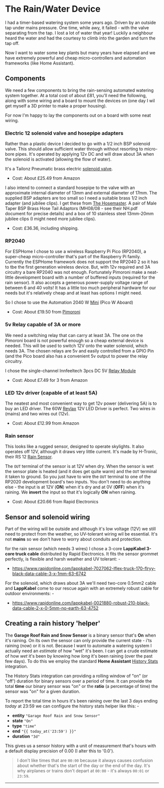 # The Rain/Water Device
I had a timer-based watering system some years ago. Driven by an outside tap
under mains pressure. One time, while awy, it failed - with the valve separating from
the tap. I lost a lot of water that year! Luckily a neighbour heard the water and had
the courtesy to climb into the garden and turn the tap off.

Now I want to water some key plants but many years have elapsed and we have
extremely powerful and cheap micro-controllers and automation frameworks
(like Home Assistant).

## Components
We need a few components to bring the rain-sensing automated watering system together.
At a total cost of about £81, you'll need the following, along with some wiring and a
board to mount the devices on (one day I wil get myself a 3D printer to make a proper
housing).

For now I'm happy to lay the components out on a board with some neat wiring.

### Electric 12 solenoid valve and hosepipe adapters
Rather than a plastic device I decided to go with a 1/2 inch BSP solenoid valve.
This should allow sufficient water through without resorting to micro-bore
pipes. It's operated by applying 12v DC and will draw about 3A when the solenoid is
activated (allowing the flow of water).

It's a Tailonz Pneumatic brass electric [solenoid valve].

- Cost: About £25.49 from Amazon

I also intend to connect a standard hosepipe to the valve with an approximate internal
diameter of 13mm and external diameter of 17mm. The supplied BSP adapters are too small
so I need a suitable brass 1/2 inch adapter (and jubilee clips). I get these from
[The Hosemaster]. A pair of Male Taper BSP Brass Hose Tail Adaptors
(MH08/08 - see their NH.pdf document for precise details) and a box of 10 stainless
steel 13mm-20mm jubilee clips (I might need more jubilee clips).

- Cost: £36.36, including shipping.

### RP2040
For ESPHome I chose to use a wireless Raspberry Pi Pico (RP2040), a super-cheap
micro-controller that's part of the Raspberry Pi family. Currently the ESPHome
framework does not support the RP2040 2 so it has to tbe the first generation
wireless device. But, with 12v required and 3A circuitry a bare RP2040 was not enough.
Fortunately Pimoroni make a neat-little development board with a number of buffered
inputs (required for the rain sensor). It also accepts a generous power-supply voltage
range of between 6 and 40 volts! It has a little too much peripheral hardware for our
needs but it's relatively cheap and at least has options I might need.

So I chose to use the Automation 2040 W [Mini] (Pico W Aboard)

- Cost: About £19.50 from [Pimoroni]

### 5v Relay capable of 3A or more
We need a switching relay that can carry at least 3A. The one on the Pimoroni board
is not powerful enough so a cheap external device is needed. This will be used
to switch 12V onto the water solenoid, which needs 3A. The chosen relays
are 5v and easily controlled from a GPIO Pin (and the Pico board also has
a convenient 5v output to power the relay circuitry.

I chose the single-channel Innfeeltech 3pcs DC 5V [Relay Module]

- Cost: About £7.49 for 3 from Amazon

### LED 12v driver (capable of at least 5A)
The neatest and most convenient way to get 12v power (delivering 5A) is to buy
an LED driver. The 60W [Reylax] 12V LED Driver is perfect. Two wires in (mains) and
two wires out (12v).

- Cost: About £12.99 from Amazon

### Rain sensor
This looks like a rugged sensor, designed to operate skylights. It also operates
off 12V, although it draws very little current. It's made by H-Tronic, their RS 12
[Rain Sensor].

The `OUT` terminal of the sensor is at 12V when dry. When the sensor is wet the
sensor plate is heated (and it does get quite warm) and the `OUT` terminal it taken
to ground. So you just have to wire the `OUT` terminal to one of the RP2020
development board's two inputs. You don't need to do anything else -
the input is at 12V (**ON**) when it's dry and at 0V (**OFF**) when it's raining.
We **invert** the input so that it's logically **ON** when raining.

- Cost: About £20.66 from Rapid Electronics

## Sensor and solenoid wiring
Part of the wiring will be outside and although it's low voltage (12V) we still need
to protect from the weather, so UV-tolerant wiring wil be essential. It's not **mains**
so we don't have to worry about conduits and protection.

for the rain sensor (which needs 3 wires) I chose a 3-core **LappKabel 3-core truck cable**
distributed by Rapid Electronics. It fits the sensor grommet perfectly, is flexible and
harsh weather and UV tolerant: -

- https://www.rapidonline.com/lappkabel-7027062-lflex-truck-170-flryy-black-data-cable-3-x-1mm-63-6742

For the solenoid, which draws about 3A we'll need two-core 0.5mm2 cable and **LappKabel**
come to our rescue again with an extremely robust cable for outdoor environments: -

- https://www.rapidonline.com/lappkabel-0021880-robust-210-black-data-cable-2-x-0-5mm-no-earth-63-4752

## Creating a rain history 'helper'
The **Garage Roof Rain and Snow Sensor** is a binary sensor that's **On** when it's
raining. On its own the sensor can only provide the current state - i'ts raining (now)
or it is not. Because I want to automate a watering system I actually need an *estimate*
of how "wet" it's been. I can get a crude estimate of how *wet* it's been by knowing how
*long* it's been raining (over the past few days). To do this we employ the standard
**Home Assistant** [History Stats] integration.

The History Stats integration can providing a rolling window of "on" (or "off') duration
for binary sensors over a period of time. It can provide the total **time** our binary
sensor was "on" or the **ratio** (a percentage of time) the sensor was "on" for a
given duration.

To report the total time in hours it's been raining over the last 3 days ending *today*
at 23:59 we can configure the history stats helper like this: -

- **entity** `"Garage Roof Rain and Snow Sensor"`
- **state** `"On"`
- **type** `"time"`
- **end** `"{{ today_at('23:59') }}"`
- **duration** `"3d"`

This gives us a sensor history with a unit of measurement that's hours with a
default display precision of 0.00 (I alter this to '0.0').

>   I don't like times that are `00:00` because it always causes confusion
    about whether that's the start of the day or the end of the day.
    It's why airplanes or trains don't depart at `00:00` - it's always
    `00:01` or `23:59`.

---

[mini]: https://shop.pimoroni.com/products/automation-2040-w-mini?variant=40336518086739
[pimoroni]: https://shop.pimoroni.com
[rain sensor]: https://www.h-tronic.de/en/Rain-Sensor-RS-12/1115275
[reylax]: https://www.amazon.co.uk/dp/B0C9P4QXBF?ref=ppx_yo2ov_dt_b_fed_asin_title&th=1
[relay module]: https://www.amazon.co.uk/dp/B0CM2Y1WMZ?ref=ppx_yo2ov_dt_b_fed_asin_title
[solenoid valve]: https://www.amazon.co.uk/dp/B0C5ZR4148?ref=ppx_yo2ov_dt_b_fed_asin_title&th=1
[the hosemaster]: https://www.thehosemaster.co.uk
[history stats]: https://www.home-assistant.io/integrations/history_stats/
